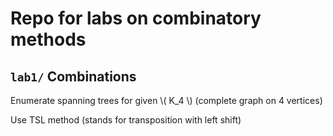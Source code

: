 # Repo for labs on combinatory methods

## `lab1/` Combinations
Enumerate spanning trees for given \\( K_4 \\) (complete graph on 4 vertices)

Use TSL method (stands for transposition with left shift)